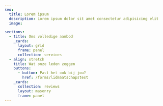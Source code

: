 ```yaml
---
seo:
  title: Lorem ipsum
  description: Lorem ipsum dolor sit amet consectetur adipisicing elit. Quisquam, quos.
  image:

sections:
  - title: Ons volledige aanbod
    _cards:
      layout: grid
      frame: panel
      collection: services
  - align: stretch
    title: Wat onze leden zeggen
    buttons:
      - button: Past het ook bij jou?
        href: /forms/lidmaatschapstest
    _cards:
      collection: reviews
      layout: masonry
      frame: panel
---
```

